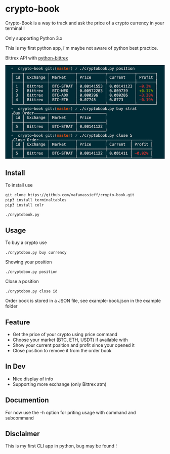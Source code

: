 # crypto-book
Crypto-Book is a way to track and ask the price of a crypto currency in your terminal !

Only supporting Python 3.x

This is my first python app, i'm maybe not aware of python best practice.

Bittrex API with [python-bittrex](https://github.com/ericsomdahl/python-bittrex)

![Image of the app](https://raw.githubusercontent.com/vafanassieff/crypto-book/master/example/example.png)

## Install

To install use

```
git clone https://github.com/vafanassieff/crypto-book.git
pip3 install terminaltables
pip3 install colr
```
```
./cryptobook.py
```

## Usage

To buy a crypto use 
```
./cryptoboo.py buy currency
```
Showing your position
```
./cryptoboo.py position
```
Close a position 
```
./cryptoboo.py close id
```

Order book is stored in a JSON file, see example-book.json in the example folder

## Feature

* Get the price of your crypto using price command
* Choose your market (BTC, ETH, USDT) if available with
* Show your current position and profit since your opened it
* Close position to remove it from the order book

## In Dev

* Nice display of info
* Supporting more exchange (only Bittrex atm)

## Documention

For now use the -h option for priting usage with command and subcommand

## Disclaimer

This is my first CLI app in python, bug may be found !